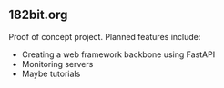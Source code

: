 ## 182bit.org
Proof of concept project. Planned features include:
* Creating a web framework backbone using FastAPI
* Monitoring servers
* Maybe tutorials
